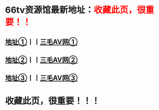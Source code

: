 # <h1>66tv资源馆最新地址：<font color="red">收藏此页，很重要！！</font></h1>
<h2><a target="_blank" href="http://66tv80.com">地址①</a>丨丨<a target="_blank" href="http://smav97.com">三毛AV网①</a></h2>
<h2><a target="_blank" href="http://66tv81.com">地址②</a>丨丨<a target="_blank" href="http://smav98.com">三毛AV网②</a></h2>
<h2><a target="_blank" href="http://66tv82.com">地址③</a>丨丨<a target="_blank" href="http://smav99.com">三毛AV网③</a></h2>
<h1>收藏此页，很重要！！！</h1>
